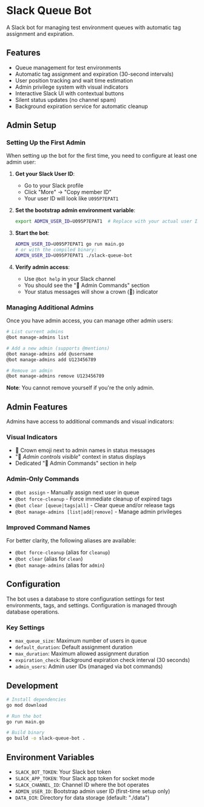 # Slack Queue Bot

A Slack bot for managing test environment queues with automatic tag assignment and expiration.

## Features

- Queue management for test environments
- Automatic tag assignment and expiration (30-second intervals)
- User position tracking and wait time estimation
- Admin privilege system with visual indicators
- Interactive Slack UI with contextual buttons
- Silent status updates (no channel spam)
- Background expiration service for automatic cleanup

## Admin Setup

### Setting Up the First Admin

When setting up the bot for the first time, you need to configure at least one admin user:

1. **Get your Slack User ID**:
   - Go to your Slack profile
   - Click "More" → "Copy member ID"
   - Your user ID will look like `U095P7EPAT1`

2. **Set the bootstrap admin environment variable**:
   ```bash
   export ADMIN_USER_ID=U095P7EPAT1  # Replace with your actual user ID
   ```

3. **Start the bot**:
   ```bash
   ADMIN_USER_ID=U095P7EPAT1 go run main.go
   # or with the compiled binary:
   ADMIN_USER_ID=U095P7EPAT1 ./slack-queue-bot
   ```

4. **Verify admin access**:
   - Use `@bot help` in your Slack channel
   - You should see the "🔑 Admin Commands" section
   - Your status messages will show a crown (👑) indicator

### Managing Additional Admins

Once you have admin access, you can manage other admin users:

```bash
# List current admins
@bot manage-admins list

# Add a new admin (supports @mentions)
@bot manage-admins add @username
@bot manage-admins add U123456789

# Remove an admin
@bot manage-admins remove U123456789
```

**Note**: You cannot remove yourself if you're the only admin.

## Admin Features

Admins have access to additional commands and visual indicators:

### Visual Indicators
- 👑 Crown emoji next to admin names in status messages
- "👑 _Admin controls visible_" context in status displays
- Dedicated "🔑 Admin Commands" section in help

### Admin-Only Commands
- `@bot assign` - Manually assign next user in queue
- `@bot force-cleanup` - Force immediate cleanup of expired tags
- `@bot clear [queue|tags|all]` - Clear queue and/or release tags
- `@bot manage-admins [list|add|remove]` - Manage admin privileges

### Improved Command Names
For better clarity, the following aliases are available:
- `@bot force-cleanup` (alias for `cleanup`)
- `@bot clear` (alias for `clean`)
- `@bot manage-admins` (alias for `admin`)

## Configuration

The bot uses a database to store configuration settings for test environments, tags, and settings. Configuration is managed through database operations.

### Key Settings
- `max_queue_size`: Maximum number of users in queue
- `default_duration`: Default assignment duration
- `max_duration`: Maximum allowed assignment duration
- `expiration_check`: Background expiration check interval (30 seconds)
- `admin_users`: Admin user IDs (managed via bot commands)

## Development

```bash
# Install dependencies
go mod download

# Run the bot
go run main.go

# Build binary
go build -o slack-queue-bot .
```

## Environment Variables

- `SLACK_BOT_TOKEN`: Your Slack bot token
- `SLACK_APP_TOKEN`: Your Slack app token for socket mode
- `SLACK_CHANNEL_ID`: Channel ID where the bot operates
- `ADMIN_USER_ID`: Bootstrap admin user ID (first-time setup only)
- `DATA_DIR`: Directory for data storage (default: "./data")